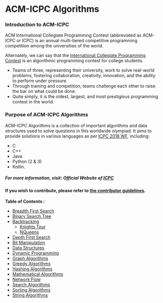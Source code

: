 # ACM-ICPC Algorithms

### Introduction to ACM-ICPC
ACM International Collegiate Programming Contest (abbreviated as ACM-ICPC or ICPC) is an annual multi-tiered competitive programming competition among the universities of the world.

Alternately, we can say that the [International Collegiate Programming Contest](https://en.wikipedia.org/wiki/ACM_International_Collegiate_Programming_Contest) is an algorithmic programming contest for college students.
- Teams of three, representing their university, work to solve real-world problems, fostering collaboration, creativity, innovation, and the ability to perform under pressure.
- Through training and competition, teams challenge each other to raise the bar on what could be done.
- Quite simply, it is the oldest, largest, and most prestigious programming contest in the world.

### Purpose of ACM-ICPC Algorithms
ACM-ICPC Algorithms is a collection of important algorithms and data structures used to solve questions in this worldwide olympiad. It aims to provide solutions in various languages as per [ICPC 2018 WF](https://icpc.baylor.edu/worldfinals/programming-environment), including:
-  C
-  C++
-  Java
-  Python (2 & 3)
-  Kotlin.
##### For more information, visit: **Official Website of [ICPC](https://icpc.baylor.edu/)**

#### If you wish to contribute, please refer to [the contributor guidelines](https://github.com/matthewsamuel95/ACM-ICPC-Algorithms/blob/master/CONTRIBUTING.md).

**Table of Contents :**

* [Breadth First Search](/BFS)
* [Binary Search Tree](/BST)
* [Backtracking](/BackTracking)
   * [Knights Tour](/BackTracking/KnightsTour)
   * [NQueens](/BackTracking/NQueens)
* [Depth First Search](/DFS)
* [Bit Manipulation](/BitManipulation)
* [Data Structures](/Data%20Structures)
* [Dynamic Programming](/DP)
* [Graph Algorithms](/Graph)
* [Greedy Algorithms](/Greedy/Kruskal’sMinimumSpanningTree)
* [Hashing Algorithms](/Hashing)
* [Mathematical Algorithms](/Math)
* [Network Flow](/NetworkFlow)
* [Search Algorithms](/Search)
* [Sorting Algorithms](/Sorting)
* [String Algorithms](/String)
